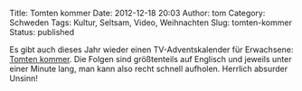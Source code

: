 Title: Tomten kommer
Date: 2012-12-18 20:03
Author: tom
Category: Schweden
Tags: Kultur, Seltsam, Video, Weihnachten
Slug: tomten-kommer
Status: published

Es gibt auch dieses Jahr wieder einen TV-Adventskalender für Erwachsene:
[Tomten kommer](http://www.svtplay.se/tomten-kommer). Die Folgen sind
größtenteils auf Englisch und jeweils unter einer Minute lang, man kann
also recht schnell aufholen. Herrlich absurder Unsinn!

